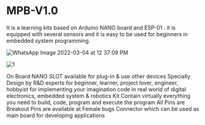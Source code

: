 # MPB-V1.0

It is a learning kits based on Arduino NANO board and ESP-01 . it is equipped with several sensors and it is easy to be used for beginners in embedded system programming.

![WhatsApp Image 2022-03-04 at 12 37 09 PM](https://user-images.githubusercontent.com/23235363/156750147-a5ed260d-fcc2-40ae-a24a-90927c42bdbf.jpeg)

![1](https://user-images.githubusercontent.com/23235363/156750493-b1597cd0-b7a7-4994-8810-d8517cbaaa86.PNG)

On Board NANO SLOT available for plug-in & use other devices
Specially Design by R&D experts for beginner, learner, project lover, engineer, hobbyist for implementing your imagination code in real world of digital electronics, embedded system & robotics
Kit Contain virtually everything you need to build, code, program and execute the program
All Pins are Breakout Pins are available at Female bugs Connector which can be used as main board for developing applications
